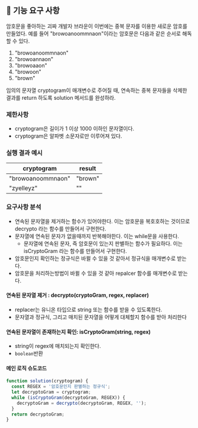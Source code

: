 ## 🚀 기능 요구 사항

암호문을 좋아하는 괴짜 개발자 브라운이 이번에는 중복 문자를 이용한 새로운 암호를 만들었다. 예를 들어 "browoanoommnaon"이라는 암호문은 다음과 같은 순서로 해독할 수 있다.

1. "browoanoommnaon"
2. "browoannaon"
3. "browoaaon"
4. "browoon"
5. "brown"

임의의 문자열 cryptogram이 매개변수로 주어질 때, 연속하는 중복 문자들을 삭제한 결과를 return 하도록 solution 메서드를 완성하라.

### 제한사항

- cryptogram은 길이가 1 이상 1000 이하인 문자열이다.
- cryptogram은 알파벳 소문자로만 이루어져 있다.

### 실행 결과 예시

| cryptogram        | result  |
| ----------------- | ------- |
| "browoanoommnaon" | "brown" |
| "zyelleyz"        | ""      |

### 요구사항 분석

- 연속된 문자열을 제거하는 함수가 있어야한다. 이는 암호문을 복호호하는 것이므로 decrypto 라는 함수를 만들어서 구현한다.
- 문자열에 연속된 문자가 없을때까지 반복해야한다. 이는 while문을 사용한다.
  - 문자열에 연속된 문자, 즉 암호문이 있는지 판별하는 함수가 필요하다. 이는 isCryptoGram 라는 함수를 만들어서 구현한다.
- 암호문인지 확인하는 정규식은 바뀔 수 있을 것 같아서 정규식을 매개변수로 받는다.
- 암호문을 처리하는방법이 바뀔 수 있을 것 같아 repalcer 함수를 매개변수로 받는다.

#### 연속된 문자열 제거 : decrypto(cryptoGram, regex, replacer)

- replacer는 유니온 타입으로 string 또는 함수를 받을 수 있도록한다.
- 문자열과 정규식, 그리고 매치된 문자열을 어떻게 대체할지 함수를 받아 처리한다

#### 연속된 문자열이 존재하는지 확인: isCryptoGram(string, regex)

- string이 regex에 매치되는지 확인한다.
- `boolean`반환

#### 메인 로직 슈도코드

```js
function solution(cryptogram) {
  const REGEX = '암호문인지 판별하는 정규식';
  let decryptoGram = cryptogram;
  while (isCryptoGram(decryptoGram, REGEX)) {
    decryptoGram = decrypto(decryptoGram, REGEX, '');
  }
  return decryptoGram;
}
```
